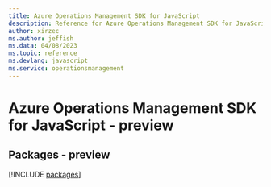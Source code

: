```yaml
---
title: Azure Operations Management SDK for JavaScript
description: Reference for Azure Operations Management SDK for JavaScript
author: xirzec
ms.author: jeffish
ms.data: 04/08/2023
ms.topic: reference
ms.devlang: javascript
ms.service: operationsmanagement
---
```

# Azure Operations Management SDK for JavaScript - preview
## Packages - preview
[!INCLUDE [packages](operations-management-index.md)]
